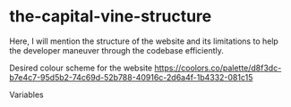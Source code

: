 # the-capital-vine-structure
Here, I will mention the structure of the website and its limitations to help the developer maneuver through the codebase efficiently.

Desired colour scheme for the website
https://coolors.co/palette/d8f3dc-b7e4c7-95d5b2-74c69d-52b788-40916c-2d6a4f-1b4332-081c15

Variables

<!-- Home page -->

<!-- About page -->

<!-- All blogs page -->

<!-- Blog layout -->

<!-- Miscellaneous -->

